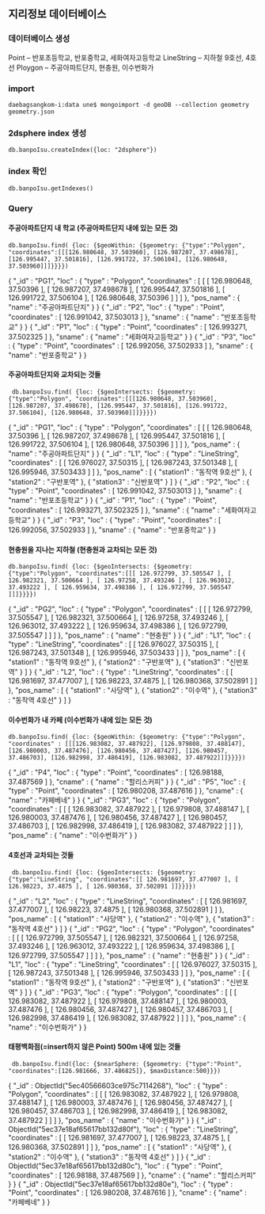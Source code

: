 ## 지리정보 데이터베이스

### 데이터베이스 생성
Point – 반포초등학교, 반포중학교, 세화여자고등학교
LineString – 지하철 9호선, 4호선
Ploygon – 주공아파트단지, 현충원, 이수번화가

### import
```
daebagsangkom-i:data une$ mongoimport -d geoDB --collection geometry geometry.json
```

### 2dsphere index 생성
```
db.banpoIsu.createIndex({loc: "2dsphere"})
```

### index 확인
```
db.banpoIsu.getIndexes()
```

### Query

#### 주공아파트단지 내 학교 (주공아파트단지 내에 있는 모든 것)
```
db.banpoIsu.find( {loc: {$geoWithin: {$geometry: {"type":"Polygon", "coordinates":[[[126.980648, 37.503960], [126.987207, 37.498678], [126.995447, 37.501816], [126.991722, 37.506104], [126.980648, 37.503960]]]}}}})
```
{ "_id" : "PG1", "loc" : { "type" : "Polygon", "coordinates" : [ [ [ 126.980648, 37.50396 ], [ 126.987207, 37.498678 ], [ 126.995447, 37.501816 ], [ 126.991722, 37.506104 ], [ 126.980648, 37.50396 ] ] ] }, "pos_name" : { "name" : "주공아파트단지" } }
{ "_id" : "P2", "loc" : { "type" : "Point", "coordinates" : [ 126.991042, 37.503013 ] }, "sname" : { "name" : "반포초등학교" } }
{ "_id" : "P1", "loc" : { "type" : "Point", "coordinates" : [ 126.993271, 37.502325 ] }, "sname" : { "name" : "세화여자고등학교" } }
{ "_id" : "P3", "loc" : { "type" : "Point", "coordinates" : [ 126.992056, 37.502933 ] }, "sname" : { "name" : "반포중학교" } }

#### 주공아파트단지와 교차되는 것들
```
 db.banpoIsu.find( {loc: {$geoIntersects: {$geometry: {"type":"Polygon", "coordinates":[[[126.980648, 37.503960], [126.987207, 37.498678], [126.995447, 37.501816], [126.991722, 37.506104], [126.980648, 37.503960]]]}}}})
```
{ "_id" : "PG1", "loc" : { "type" : "Polygon", "coordinates" : [ [ [ 126.980648, 37.50396 ], [ 126.987207, 37.498678 ], [ 126.995447, 37.501816 ], [ 126.991722, 37.506104 ], [ 126.980648, 37.50396 ] ] ] }, "pos_name" : { "name" : "주공아파트단지" } }
{ "_id" : "L1", "loc" : { "type" : "LineString", "coordinates" : [ [ 126.976027, 37.50315 ], [ 126.987243, 37.501348 ], [ 126.995946, 37.503433 ] ] }, "pos_name" : [ { "station1" : "동작역 9호선" }, { "station2" : "구반포역" }, { "station3" : "신반포역" } ] }
{ "_id" : "P2", "loc" : { "type" : "Point", "coordinates" : [ 126.991042, 37.503013 ] }, "sname" : { "name" : "반포초등학교" } }
{ "_id" : "P1", "loc" : { "type" : "Point", "coordinates" : [ 126.993271, 37.502325 ] }, "sname" : { "name" : "세화여자고등학교" } }
{ "_id" : "P3", "loc" : { "type" : "Point", "coordinates" : [ 126.992056, 37.502933 ] }, "sname" : { "name" : "반포중학교" } }

#### 현충원을 지나는 지하철 (현충원과 교차되는 모든 것)
```
db.banpoIsu.find( {loc: {$geoIntersects: {$geometry: {"type":"Polygon", "coordinates":[[[ 126.972799, 37.505547 ], [ 126.982321, 37.500664 ], [ 126.97258, 37.493246 ], [ 126.963012, 37.493222 ], [ 126.959634, 37.498386 ], [ 126.972799, 37.505547 ]]]}}}})
```
{ "_id" : "PG2", "loc" : { "type" : "Polygon", "coordinates" : [ [ [ 126.972799, 37.505547 ], [ 126.982321, 37.500664 ], [ 126.97258, 37.493246 ], [ 126.963012, 37.493222 ], [ 126.959634, 37.498386 ], [ 126.972799, 37.505547 ] ] ] }, "pos_name" : { "name" : "현충원" } }
{ "_id" : "L1", "loc" : { "type" : "LineString", "coordinates" : [ [ 126.976027, 37.50315 ], [ 126.987243, 37.501348 ], [ 126.995946, 37.503433 ] ] }, "pos_name" : [ { "station1" : "동작역 9호선" }, { "station2" : "구반포역" }, { "station3" : "신반포역" } ] }
{ "_id" : "L2", "loc" : { "type" : "LineString", "coordinates" : [ [ 126.981697, 37.477007 ], [ 126.98223, 37.4875 ], [ 126.980368, 37.502891 ] ] }, "pos_name" : [ { "station1" : "사당역" }, { "station2" : "이수역" }, { "station3" : "동작역 4호선" } ] }

#### 이수번화가 내 카페 (이수번화가 내에 있는 모든 것)
```
db.banpoIsu.find( {loc: {$geoWithin: {$geometry: {"type":"Polygon", "coordinates" : [[[126.983082, 37.487922], [126.979808, 37.488147], [126.980003, 37.487476], [126.980456, 37.487427], [126.980457, 37.486703], [126.982998, 37.486419], [126.983082, 37.487922]]]}}}})
```
{ "_id" : "P4", "loc" : { "type" : "Point", "coordinates" : [ 126.98188, 37.487569 ] }, "cname" : { "name" : "할리스커피" } }
{ "_id" : "P5", "loc" : { "type" : "Point", "coordinates" : [ 126.980208, 37.487616 ] }, "cname" : { "name" : "카페베네" } }
{ "_id" : "PG3", "loc" : { "type" : "Polygon", "coordinates" : [ [ [ 126.983082, 37.487922 ], [ 126.979808, 37.488147 ], [ 126.980003, 37.487476 ], [ 126.980456, 37.487427 ], [ 126.980457, 37.486703 ], [ 126.982998, 37.486419 ], [ 126.983082, 37.487922 ] ] ] }, "pos_name" : { "name" : "이수번화가" } }

#### 4호선과 교차되는 것들
```
 db.banpoIsu.find( {loc: {$geoIntersects: {$geometry: {"type":"LineString", "coordinates":[[ 126.981697, 37.477007 ], [ 126.98223, 37.4875 ], [ 126.980368, 37.502891 ]]}}}})
```
{ "_id" : "L2", "loc" : { "type" : "LineString", "coordinates" : [ [ 126.981697, 37.477007 ], [ 126.98223, 37.4875 ], [ 126.980368, 37.502891 ] ] }, "pos_name" : [ { "station1" : "사당역" }, { "station2" : "이수역" }, { "station3" : "동작역 4호선" } ] }
{ "_id" : "PG2", "loc" : { "type" : "Polygon", "coordinates" : [ [ [ 126.972799, 37.505547 ], [ 126.982321, 37.500664 ], [ 126.97258, 37.493246 ], [ 126.963012, 37.493222 ], [ 126.959634, 37.498386 ], [ 126.972799, 37.505547 ] ] ] }, "pos_name" : { "name" : "현충원" } }
{ "_id" : "L1", "loc" : { "type" : "LineString", "coordinates" : [ [ 126.976027, 37.50315 ], [ 126.987243, 37.501348 ], [ 126.995946, 37.503433 ] ] }, "pos_name" : [ { "station1" : "동작역 9호선" }, { "station2" : "구반포역" }, { "station3" : "신반포역" } ] }
{ "_id" : "PG3", "loc" : { "type" : "Polygon", "coordinates" : [ [ [ 126.983082, 37.487922 ], [ 126.979808, 37.488147 ], [ 126.980003, 37.487476 ], [ 126.980456, 37.487427 ], [ 126.980457, 37.486703 ], [ 126.982998, 37.486419 ], [ 126.983082, 37.487922 ] ] ] }, "pos_name" : { "name" : "이수번화가" } }

#### 태평백화점(=insert하지 않은 Point) 500m 내에 있는 것들
```
 db.banpoIsu.find({loc: {$nearSphere: {$geometry: {"type":"Point", "coordinates":[126.981666, 37.486825]}, $maxDistance:500}}})
```
{ "_id" : ObjectId("5ec40566603ce975c7114268"), "loc" : { "type" : "Polygon", "coordinates" : [ [ [ 126.983082, 37.487922 ], [ 126.979808, 37.488147 ], [ 126.980003, 37.487476 ], [ 126.980456, 37.487427 ], [ 126.980457, 37.486703 ], [ 126.982998, 37.486419 ], [ 126.983082, 37.487922 ] ] ] }, "pos_name" : { "name" : "이수번화가" } }
{ "_id" : ObjectId("5ec37e18af65617bb132d80f"), "loc" : { "type" : "LineString", "coordinates" : [ [ 126.981697, 37.477007 ], [ 126.98223, 37.4875 ], [ 126.980368, 37.502891 ] ] }, "pos_name" : [ { "station1" : "사당역" }, { "station2" : "이수역" }, { "station3" : "동작역 4호선" } ] }
{ "_id" : ObjectId("5ec37e18af65617bb132d80c"), "loc" : { "type" : "Point", "coordinates" : [ 126.98188, 37.487569 ] }, "cname" : { "name" : "할리스커피" } }
{ "_id" : ObjectId("5ec37e18af65617bb132d80e"), "loc" : { "type" : "Point", "coordinates" : [ 126.980208, 37.487616 ] }, "cname" : { "name" : "카페베네" } }
